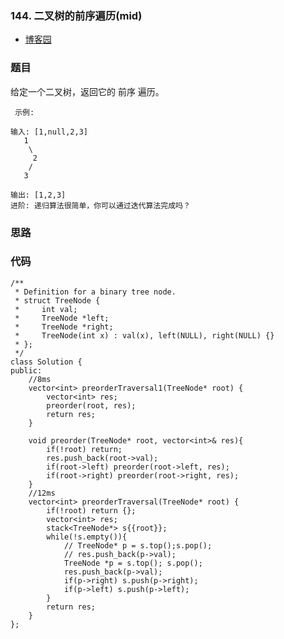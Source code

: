 

### 144. 二叉树的前序遍历(mid)

- [博客园](http://www.cnblogs.com/grandyang/p/4146981.html)


### 题目 

给定一个二叉树，返回它的 前序 遍历。

	 示例:
	
	输入: [1,null,2,3]  
	   1
	    \
	     2
	    /
	   3 
	
	输出: [1,2,3]
	进阶: 递归算法很简单，你可以通过迭代算法完成吗？
	


### 思路


### 代码

```
/**
 * Definition for a binary tree node.
 * struct TreeNode {
 *     int val;
 *     TreeNode *left;
 *     TreeNode *right;
 *     TreeNode(int x) : val(x), left(NULL), right(NULL) {}
 * };
 */
class Solution {
public:
    //8ms
    vector<int> preorderTraversal1(TreeNode* root) {
        vector<int> res;
        preorder(root, res);
        return res;
    }
    
    void preorder(TreeNode* root, vector<int>& res){
        if(!root) return;
        res.push_back(root->val);
        if(root->left) preorder(root->left, res);
        if(root->right) preorder(root->right, res);
    }
    //12ms
    vector<int> preorderTraversal(TreeNode* root) {
        if(!root) return {};
        vector<int> res;
        stack<TreeNode*> s{{root}};
        while(!s.empty()){
            // TreeNode* p = s.top();s.pop();
            // res.push_back(p->val);
            TreeNode *p = s.top(); s.pop();
            res.push_back(p->val);
            if(p->right) s.push(p->right);
            if(p->left) s.push(p->left);
        }
        return res;
    }
};
```